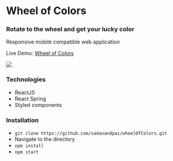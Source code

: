 # Wheel of Colors
### Rotate to the wheel and get your lucky color
Responsive mobile compatible web application

Live Demo: <a href="https://sadanandpai.github.io/wheelOfColors/build">Wheel of Colors</a>

<a href="https://sadanandpai.github.io/wheelOfColors/build/">
  <img src="https://github.com/sadanandpai/wheelOfColors/blob/main/woc.PNG" />
</a>
<br/>

### Technologies
- ReactJS
- React Spring
- Styled components

### Installation
- `git clone https://github.com/sadanandpai/wheelOfColors.git`
- Navigate to the directory
- `npm install`
- `npm start`
